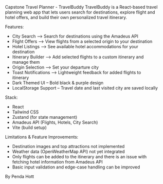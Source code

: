 Capstone Travel Planner - TravelBuddy
TravelBuddy is a React-based travel planning web app that lets users search for destinations, explore flight and hotel offers, and build their own personalized travel itinerary. 

Features:
- City Search --> Search for destinations using the Amadeus API
- Flight Offers --> View flights from a selected origin to your destination
- Hotel Listings --> See available hotel accommodations for your destination 
- Itinerary Builder --> Add selected flights to a custom itinerary and manage them
- Origin Selection --> Set your departure city 
- Toast Notifications --> Lightweight feedback for added flights to itinerary
- Dark Themed UI – Bold black & purple design 
- LocalStorage Support – Travel date and last visited city are saved locally

Stack:
- React
- Tailwind CSS
- Zustand (for state management)
- Amadeus API (Flights, Hotels, City Search)
- Vite (build setup)

Limitations & Feature Improvements:
- Destination images and top attractions not implemented
- Weather data (OpenWeatherMap API) not yet integrated
- Only flights can be added to the itinerary and there is an issue with fetching hotel information from Amadeus API
- Basic input validation and edge-case handling can be improved

By Penda Hott
